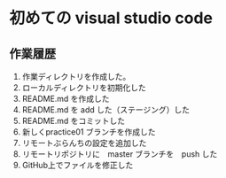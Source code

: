 # 初めての visual studio code

## 作業履歴

1. 作業ディレクトリを作成した。 
2. ローカルディレクトリを初期化した
3. README.md を作成した
4. README.md を add した（ステージング）した
5. README.md をコミットした
6. 新しくpractice01 ブランチを作成した
7. リモートぶらんちの設定を追加した
8. リモートリポジトリに　master ブランチを　push した
9. GitHub上でファイルを修正した





